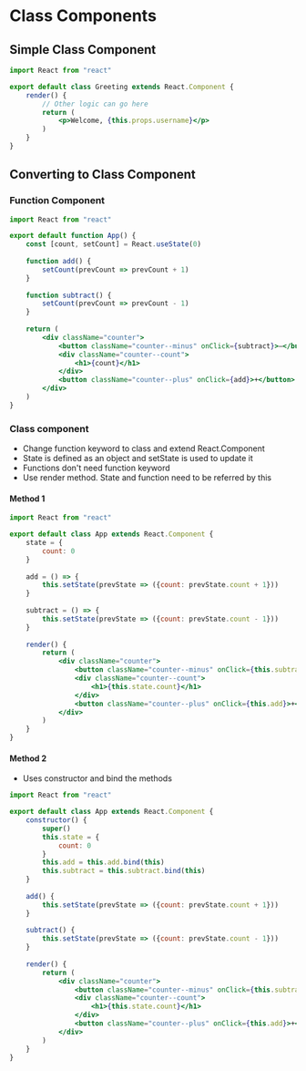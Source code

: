 # Class Components

## Simple Class Component

```jsx
import React from "react"

export default class Greeting extends React.Component {
    render() {
        // Other logic can go here
        return (
            <p>Welcome, {this.props.username}</p>
        )
    }
}
```

## Converting to Class Component

### Function Component

```jsx
import React from "react"

export default function App() {
    const [count, setCount] = React.useState(0)
    
    function add() {
        setCount(prevCount => prevCount + 1)
    }
    
    function subtract() {
        setCount(prevCount => prevCount - 1)
    }
    
    return (
        <div className="counter">
            <button className="counter--minus" onClick={subtract}>–</button>
            <div className="counter--count">
                <h1>{count}</h1>
            </div>
            <button className="counter--plus" onClick={add}>+</button>
        </div>
    )
}

```

### Class component

* Change function keyword to class and extend React.Component
* State is defined as an object and setState is used to update it
* Functions don't need function keyword
* Use render method. State and function need to be referred by this

#### Method 1

```jsx
import React from "react"

export default class App extends React.Component {
    state = {
        count: 0
    }
    
    add = () => {
        this.setState(prevState => ({count: prevState.count + 1}))
    }
    
    subtract = () => {
        this.setState(prevState => ({count: prevState.count - 1}))
    }
    
    render() {
        return (
            <div className="counter">
                <button className="counter--minus" onClick={this.subtract}>–</button>
                <div className="counter--count">
                    <h1>{this.state.count}</h1>
                </div>
                <button className="counter--plus" onClick={this.add}>+</button>
            </div>
        )
    }
}
```

#### Method 2

* Uses constructor and bind the methods

```jsx
import React from "react"

export default class App extends React.Component {
    constructor() {
        super()
        this.state = {
            count: 0
        }
        this.add = this.add.bind(this)
        this.subtract = this.subtract.bind(this)
    }
    
    add() {
        this.setState(prevState => ({count: prevState.count + 1}))
    }
    
    subtract() {
        this.setState(prevState => ({count: prevState.count - 1}))
    }
    
    render() {
        return (
            <div className="counter">
                <button className="counter--minus" onClick={this.subtract}>–</button>
                <div className="counter--count">
                    <h1>{this.state.count}</h1>
                </div>
                <button className="counter--plus" onClick={this.add}>+</button>
            </div>
        )
    }
}
```

